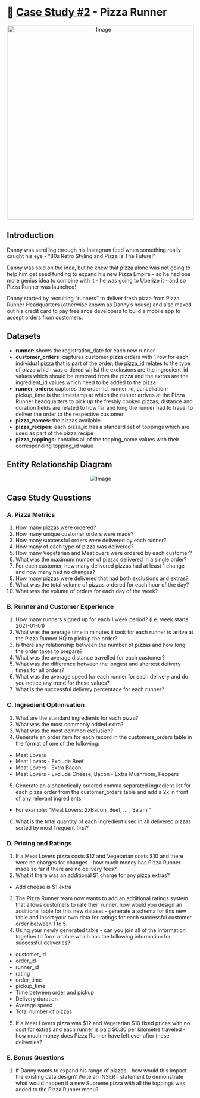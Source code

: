 # :pizza: [Case Study #2](https://8weeksqlchallenge.com/case-study-2/) - Pizza Runner
<p align="center"> <img src="https://8weeksqlchallenge.com/images/case-study-designs/2.png" alt="Image" width="500" height="520">

## Introduction
Danny was scrolling through his Instagram feed when something really caught his eye - “80s Retro Styling and Pizza Is The Future!”

Danny was sold on the idea, but he knew that pizza alone was not going to help him get seed funding to expand his new Pizza Empire - so he had one more genius idea to combine with it - he was going to Uberize it - and so Pizza Runner was launched!

Danny started by recruiting “runners” to deliver fresh pizza from Pizza Runner Headquarters (otherwise known as Danny’s house) and also maxed out his credit card to pay freelance developers to build a mobile app to accept orders from customers.
  
## Datasets
  - **runner:** shows the registration_date for each new runner
  - **customer_orders:** captures customer pizza orders with 1 row for each individual pizza that is part of the order; the pizza_id relates to the type of pizza which was ordered whilst the exclusions are the ingredient_id values which should be removed from the pizza and the extras are the ingredient_id values which need to be added to the pizza
  - **runner_orders:** captures the order_id, runner_id, cancellation; pickup_time is the timestamp at which the runner arrives at the Pizza Runner headquarters to pick up the freshly cooked pizzas; distance and duration fields are related to how far and long the runner had to travel to deliver the order to the respective customer
  - **pizza_names:** the pizzas available
  - **pizza_recipes:** each pizza_id has a standard set of toppings which are used as part of the pizza recipe
  - **pizza_toppings:** contains all of the topping_name values with their corresponding topping_id value

## Entity Relationship Diagram  
<p align="center"> <img src="https://user-images.githubusercontent.com/19737483/223602648-af46ce57-76ce-4754-bfd2-cf79829f840c.png" alt="Image">

## Case Study Questions
### A. Pizza Metrics
  1. How many pizzas were ordered?
  2. How many unique customer orders were made?
  3. How many successful orders were delivered by each runner?
  4. How many of each type of pizza was delivered?
  5. How many Vegetarian and Meatlovers were ordered by each customer?
  6. What was the maximum number of pizzas delivered in a single order?
  7. For each customer, how many delivered pizzas had at least 1 change and how many had no changes?
  8. How many pizzas were delivered that had both exclusions and extras?
  9. What was the total volume of pizzas ordered for each hour of the day?
  10. What was the volume of orders for each day of the week? 

### B. Runner and Customer Experience
  1. How many runners signed up for each 1 week period? (i.e. week starts 2021-01-01)
  2. What was the average time in minutes it took for each runner to arrive at the Pizza Runner HQ to pickup the order?
  3. Is there any relationship between the number of pizzas and how long the order takes to prepare?
  4. What was the average distance travelled for each customer?
  5. What was the difference between the longest and shortest delivery times for all orders?
  6. What was the average speed for each runner for each delivery and do you notice any trend for these values?
  7. What is the successful delivery percentage for each runner?

### C. Ingredient Optimisation
  1. What are the standard ingredients for each pizza?
  2. What was the most commonly added extra?
  3. What was the most common exclusion?
  4. Generate an order item for each record in the customers_orders table in the format of one of the following:
  - Meat Lovers
  - Meat Lovers - Exclude Beef
  - Meat Lovers - Extra Bacon
  - Meat Lovers - Exclude Cheese, Bacon - Extra Mushroom, Peppers
  5. Generate an alphabetically ordered comma separated ingredient list for each pizza order from the customer_orders table and add a 2x in front of any relevant ingredients
  - For example: "Meat Lovers: 2xBacon, Beef, ... , Salami"
  6. What is the total quantity of each ingredient used in all delivered pizzas sorted by most frequent first?

### D. Pricing and Ratings
  1. If a Meat Lovers pizza costs $12 and Vegetarian costs $10 and there were no charges for changes - how much money has Pizza Runner made so far if there are no delivery fees?
  2. What if there was an additional $1 charge for any pizza extras?
  - Add cheese is $1 extra
  3. The Pizza Runner team now wants to add an additional ratings system that allows customers to rate their runner, how would you design an additional table for this new dataset - generate a schema for this new table and insert your own data for ratings for each successful customer order between 1 to 5.
  4. Using your newly generated table - can you join all of the information together to form a table which has the following information for successful deliveries?
  - customer_id
  - order_id
  - runner_id
  - rating
  - order_time
  - pickup_time
  - Time between order and pickup
  - Delivery duration
  - Average speed
  - Total number of pizzas
  5. If a Meat Lovers pizza was $12 and Vegetarian $10 fixed prices with no cost for extras and each runner is paid $0.30 per kilometre traveled - how much money does Pizza Runner have left over after these deliveries?

### E. Bonus Questions
  1. If Danny wants to expand his range of pizzas - how would this impact the existing data design? Write an INSERT statement to demonstrate what would happen if a new Supreme pizza with all the toppings was added to the Pizza Runner menu?
